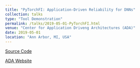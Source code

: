 ```yaml
---
title: "PyTorchFI: Application-Driven Reliability for DNNs"
collection: talks
type: "Tool Demonstration"
permalink: /talks/2019-05-01-PyTorchFI.html
venue: "Center for Application Driveng Architectures (ADA)"
date: 2019-05-01
location: "Ann Arbor, MI, USA"
---
```


[Source Code](https://github.com/pytorchfi/pytorchfi/tree/master)

[ADA Website](https://adacenter.org/)
